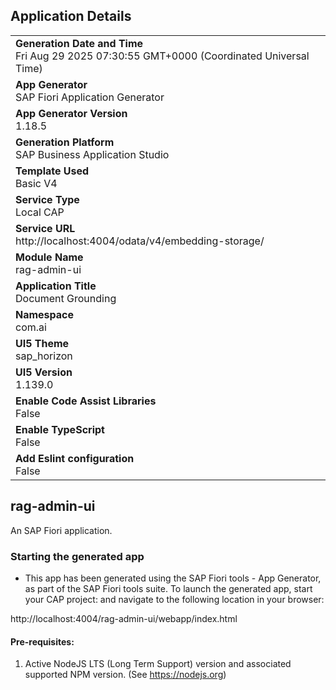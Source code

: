 ## Application Details
|               |
| ------------- |
|**Generation Date and Time**<br>Fri Aug 29 2025 07:30:55 GMT+0000 (Coordinated Universal Time)|
|**App Generator**<br>SAP Fiori Application Generator|
|**App Generator Version**<br>1.18.5|
|**Generation Platform**<br>SAP Business Application Studio|
|**Template Used**<br>Basic V4|
|**Service Type**<br>Local CAP|
|**Service URL**<br>http://localhost:4004/odata/v4/embedding-storage/|
|**Module Name**<br>rag-admin-ui|
|**Application Title**<br>Document Grounding|
|**Namespace**<br>com.ai|
|**UI5 Theme**<br>sap_horizon|
|**UI5 Version**<br>1.139.0|
|**Enable Code Assist Libraries**<br>False|
|**Enable TypeScript**<br>False|
|**Add Eslint configuration**<br>False|

## rag-admin-ui

An SAP Fiori application.

### Starting the generated app

-   This app has been generated using the SAP Fiori tools - App Generator, as part of the SAP Fiori tools suite.  To launch the generated app, start your CAP project:  and navigate to the following location in your browser:

http://localhost:4004/rag-admin-ui/webapp/index.html

#### Pre-requisites:

1. Active NodeJS LTS (Long Term Support) version and associated supported NPM version.  (See https://nodejs.org)


